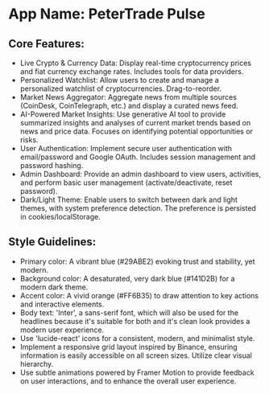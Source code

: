 # **App Name**: PeterTrade Pulse

## Core Features:

- Live Crypto & Currency Data: Display real-time cryptocurrency prices and fiat currency exchange rates. Includes tools for data providers.
- Personalized Watchlist: Allow users to create and manage a personalized watchlist of cryptocurrencies. Drag-to-reorder.
- Market News Aggregator: Aggregate news from multiple sources (CoinDesk, CoinTelegraph, etc.) and display a curated news feed.
- AI-Powered Market Insights: Use generative AI tool to provide summarized insights and analyses of current market trends based on news and price data. Focuses on identifying potential opportunities or risks.
- User Authentication: Implement secure user authentication with email/password and Google OAuth. Includes session management and password hashing.
- Admin Dashboard: Provide an admin dashboard to view users, activities, and perform basic user management (activate/deactivate, reset password).
- Dark/Light Theme: Enable users to switch between dark and light themes, with system preference detection. The preference is persisted in cookies/localStorage.

## Style Guidelines:

- Primary color: A vibrant blue (#29ABE2) evoking trust and stability, yet modern.
- Background color: A desaturated, very dark blue (#141D2B) for a modern dark theme.
- Accent color: A vivid orange (#FF6B35) to draw attention to key actions and interactive elements.
- Body text: 'Inter', a sans-serif font, which will also be used for the headlines because it's suitable for both and it's clean look provides a modern user experience. 
- Use 'lucide-react' icons for a consistent, modern, and minimalist style.
- Implement a responsive grid layout inspired by Binance, ensuring information is easily accessible on all screen sizes. Utilize clear visual hierarchy.
- Use subtle animations powered by Framer Motion to provide feedback on user interactions, and to enhance the overall user experience.